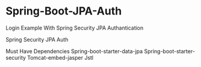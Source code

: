 # Spring-Boot-JPA-Auth
Login Example With Spring Security JPA Authantication

Spring Security JPA Auth

Must Have Dependencies
Spring-boot-starter-data-jpa
Spring-boot-starter-security
Tomcat-embed-jasper
Jstl
